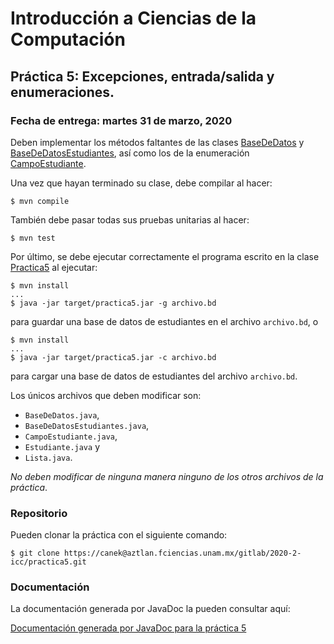Introducción a Ciencias de la Computación
=========================================

Práctica 5: Excepciones, entrada/salida y enumeraciones.
--------------------------------------------------------

### Fecha de entrega: martes 31 de marzo, 2020

Deben implementar los métodos faltantes de las clases
[BaseDeDatos](https://aztlan.fciencias.unam.mx/gitlab/2020-2-icc/practica5/blob/master/src/main/java/mx/unam/ciencias/icc/BaseDeDatos.java) y
[BaseDeDatosEstudiantes](https://aztlan.fciencias.unam.mx/gitlab/2020-2-icc/practica5/blob/master/src/main/java/mx/unam/ciencias/icc/BaseDeDatosEstudiantes.java),
así como los de la enumeración
[CampoEstudiante](https://aztlan.fciencias.unam.mx/gitlab/2020-2-icc/practica5/blob/master/src/main/java/mx/unam/ciencias/icc/CampoEstudiante.java).


Una vez que hayan terminado su clase, debe compilar al hacer:

```
$ mvn compile
```

También debe pasar todas sus pruebas unitarias al hacer:

```
$ mvn test
```

Por último, se debe ejecutar correctamente el programa escrito en la clase
[Practica5](https://aztlan.fciencias.unam.mx/gitlab/2020-2-icc/practica5/blob/master/src/main/java/mx/unam/ciencias/icc/Practica5.java)
al ejecutar:

```
$ mvn install
...
$ java -jar target/practica5.jar -g archivo.bd
```

para guardar una base de datos de estudiantes en el archivo `archivo.bd`, o

```
$ mvn install
...
$ java -jar target/practica5.jar -c archivo.bd
```

para cargar una base de datos de estudiantes del archivo `archivo.bd`.

Los únicos archivos que deben modificar son:

* `BaseDeDatos.java`,
* `BaseDeDatosEstudiantes.java`,
* `CampoEstudiante.java`,
* `Estudiante.java` y
* `Lista.java`.

*No deben modificar de ninguna manera ninguno de los otros archivos de la
práctica*.

### Repositorio

Pueden clonar la práctica con el siguiente comando:

```
$ git clone https://canek@aztlan.fciencias.unam.mx/gitlab/2020-2-icc/practica5.git
```

### Documentación

La documentación generada por JavaDoc la pueden consultar aquí:

[Documentación generada por JavaDoc para la práctica
5](https://aztlan.fciencias.unam.mx/~canek/2020-2-icc/practica5/apidocs/index.html)
